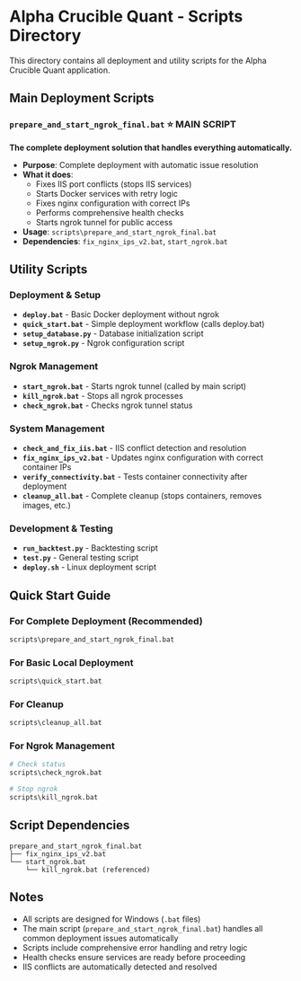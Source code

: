 # Alpha Crucible Quant - Scripts Directory

This directory contains all deployment and utility scripts for the Alpha Crucible Quant application.

## Main Deployment Scripts

### `prepare_and_start_ngrok_final.bat` ⭐ **MAIN SCRIPT**
**The complete deployment solution that handles everything automatically.**

- **Purpose**: Complete deployment with automatic issue resolution
- **What it does**:
  - Fixes IIS port conflicts (stops IIS services)
  - Starts Docker services with retry logic
  - Fixes nginx configuration with correct IPs
  - Performs comprehensive health checks
  - Starts ngrok tunnel for public access
- **Usage**: `scripts\prepare_and_start_ngrok_final.bat`
- **Dependencies**: `fix_nginx_ips_v2.bat`, `start_ngrok.bat`

## Utility Scripts

### Deployment & Setup
- **`deploy.bat`** - Basic Docker deployment without ngrok
- **`quick_start.bat`** - Simple deployment workflow (calls deploy.bat)
- **`setup_database.py`** - Database initialization script
- **`setup_ngrok.py`** - Ngrok configuration script

### Ngrok Management
- **`start_ngrok.bat`** - Starts ngrok tunnel (called by main script)
- **`kill_ngrok.bat`** - Stops all ngrok processes
- **`check_ngrok.bat`** - Checks ngrok tunnel status

### System Management
- **`check_and_fix_iis.bat`** - IIS conflict detection and resolution
- **`fix_nginx_ips_v2.bat`** - Updates nginx configuration with correct container IPs
- **`verify_connectivity.bat`** - Tests container connectivity after deployment
- **`cleanup_all.bat`** - Complete cleanup (stops containers, removes images, etc.)

### Development & Testing
- **`run_backtest.py`** - Backtesting script
- **`test.py`** - General testing script
- **`deploy.sh`** - Linux deployment script

## Quick Start Guide

### For Complete Deployment (Recommended)
```bash
scripts\prepare_and_start_ngrok_final.bat
```

### For Basic Local Deployment
```bash
scripts\quick_start.bat
```

### For Cleanup
```bash
scripts\cleanup_all.bat
```

### For Ngrok Management
```bash
# Check status
scripts\check_ngrok.bat

# Stop ngrok
scripts\kill_ngrok.bat
```

## Script Dependencies

```
prepare_and_start_ngrok_final.bat
├── fix_nginx_ips_v2.bat
└── start_ngrok.bat
    └── kill_ngrok.bat (referenced)
```

## Notes

- All scripts are designed for Windows (`.bat` files)
- The main script (`prepare_and_start_ngrok_final.bat`) handles all common deployment issues automatically
- Scripts include comprehensive error handling and retry logic
- Health checks ensure services are ready before proceeding
- IIS conflicts are automatically detected and resolved

